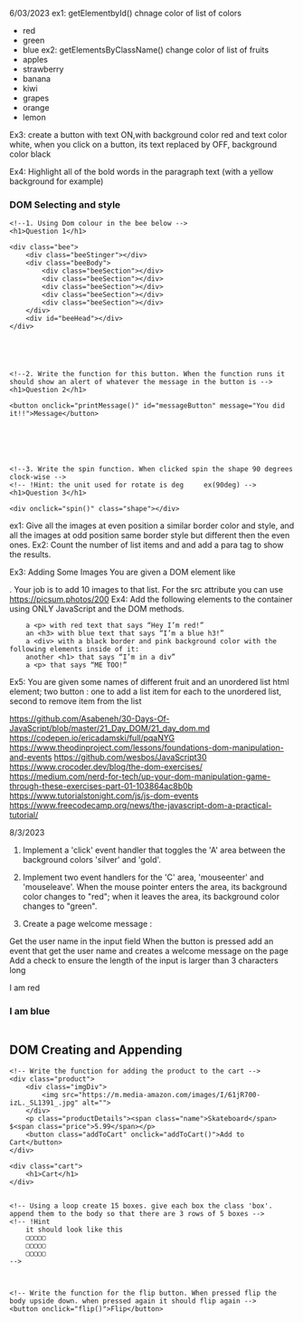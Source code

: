6/03/2023
ex1: getElementbyId() chnage color of list of colors
- red
- green
- blue
ex2: getElementsByClassName() change color of list of fruits
- apples
- strawberry
- banana
- kiwi
- grapes
- orange
- lemon

Ex3: create a button with text ON,with background color red and text color white, when you click on a button, its text replaced by OFF, background color black

Ex4: Highlight all of the bold words in the paragraph text (with a yellow background for example)

<h3>DOM Selecting and style</h3>


    <!--1. Using Dom colour in the bee below -->
    <h1>Question 1</h1>

    <div class="bee">
        <div class="beeStinger"></div>
        <div class="beeBody">
            <div class="beeSection"></div>
            <div class="beeSection"></div>
            <div class="beeSection"></div>
            <div class="beeSection"></div>
            <div class="beeSection"></div>
        </div>
        <div id="beeHead"></div>
    </div>





    <!--2. Write the function for this button. When the function runs it should show an alert of whatever the message in the button is -->
    <h1>Question 2</h1>

    <button onclick="printMessage()" id="messageButton" message="You did it!!">Message</button>






    <!--3. Write the spin function. When clicked spin the shape 90 degrees clock-wise -->
    <!-- !Hint: the unit used for rotate is deg     ex(90deg) -->
    <h1>Question 3</h1>

    <div onclick="spin()" class="shape"></div>




ex1:
Give all the images at even position a similar border color and style, and all the images at odd position same border style but different then the even ones.
Ex2: 
Count the number of list items and and add a para tag to show the results.

Ex3: Adding Some Images
You are given a DOM element like <ul class="iamge-list"></ul>. Your job is to add 10 images to that list. For the src attribute you can use https://picsum.photos/200
Ex4:
Add the following elements to the container using ONLY JavaScript and the DOM methods.

		a <p> with red text that says “Hey I’m red!”
		an <h3> with blue text that says “I’m a blue h3!”
		a <div> with a black border and pink background color with the following elements inside of it:
		another <h1> that says “I’m in a div”
		a <p> that says “ME TOO!”
Ex5:
You are given some names of different fruit and an unordered list html element; two button : one to add a list item for each to the unordered list, second to remove item from the list	

https://github.com/Asabeneh/30-Days-Of-JavaScript/blob/master/21_Day_DOM/21_day_dom.md
https://codepen.io/ericadamski/full/pqaNYG
https://www.theodinproject.com/lessons/foundations-dom-manipulation-and-events
https://github.com/wesbos/JavaScript30
https://www.crocoder.dev/blog/the-dom-exercises/
https://medium.com/nerd-for-tech/up-your-dom-manipulation-game-through-these-exercises-part-01-103864ac8b0b
https://www.tutorialstonight.com/js/js-dom-events
https://www.freecodecamp.org/news/the-javascript-dom-a-practical-tutorial/

8/3/2023
1. Implement a 'click' event handler that toggles the 'A' area between the background colors 'silver' and 'gold'.
2. Implement two event handlers for the 'C' area, 'mouseenter' and 'mouseleave'. When the mouse pointer enters the area, its background color changes to "red"; when it leaves the area, its background color changes to "green".

3. Create a page welcome message :

Get the user name in the input field
When the button is pressed add an event that get the user name and creates a welcome message on the page
Add a check to ensure the length of the input is larger than 3 characters long

<ul>
</ul>


<p>I am red
<h3>I am blue
<div>
	<h1>
	<p>
</div>

<h2>DOM Creating and Appending</h2>

    <!-- Write the function for adding the product to the cart -->
    <div class="product">
        <div class="imgDiv">
            <img src="https://m.media-amazon.com/images/I/61jR700-izL._SL1391_.jpg" alt="">
        </div>
        <p class="productDetails"><span class="name">Skateboard</span> $<span class="price">5.99</span></p>
        <button class="addToCart" onclick="addToCart()">Add to Cart</button>
    </div>

    <div class="cart">
        <h1>Cart</h1>
    </div>


    <!-- Using a loop create 15 boxes. give each box the class 'box'. append them to the body so that there are 3 rows of 5 boxes -->
    <!-- !Hint
        it should look like this
        ▢▢▢▢▢
        ▢▢▢▢▢
        ▢▢▢▢▢
    -->



    <!-- Write the function for the flip button. When pressed flip the body upside down. when pressed again it should flip again -->
    <button onclick="flip()">Flip</button>

